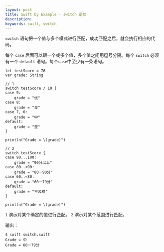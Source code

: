 ```yaml
---
layout: post
title: Swift by Example - switch 语句
description:
keywords: swift, switch
---
```

`switch` 语句把一个值与多个模式进行匹配，成功匹配之后，就会执行相应的代码。

每个 `case` 后面可以跟一个或多个值，多个值之间用逗号分隔。每个 `switch` 必须有一个 `default` 语句。每个`case`中至少有一条语句。

```
let testScore = 76
var grade: String

// 1
switch testScore / 10 {
case 9:
    grade = "优"
case 8:
    grade = "良"
case 7, 6:
    grade = "中"
default:
    grade = "差"
}

println("Grade = \(grade)")

// 2
switch testScore {
case 90...100:
    grade = "90分以上"
case 80..<90:
    grade = "80－90分"
case 60..<80:
    grade = "60－79分"
default:
    grade = "不及格"
}

println("Grade = \(grade)")
```
 
`1` 演示对某个确定的值进行匹配。
`2` 演示对某个范围进行匹配。

输出：

```
$ swift switch.swift
Grade = 中
Grade = 60－79分
```
